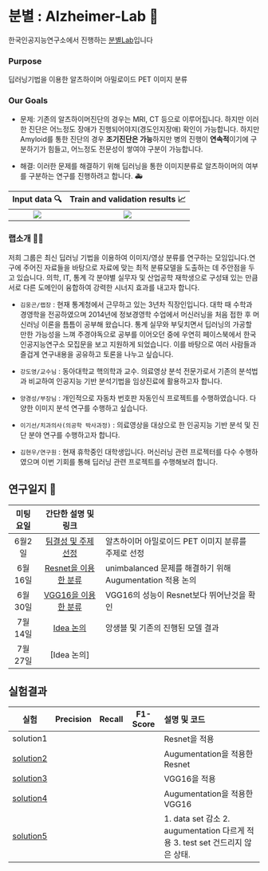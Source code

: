 # 분별 : Alzheimer-Lab :post_office:

한국인공지능연구소에서 진행하는 [분별Lab](https://www.ai-lab.kr/labs/bunbyeol-raebjang-gimonggon)입니다 

### Purpose

딥러닝기법을 이용한 알츠하이머 아밀로이드 PET 이미지 분류

### Our Goals

- 문제: 기존의 알츠하이머진단의 경우는 MRI, CT 등으로 이루어집니다. 하지만 이러한 진단은 어느정도 장애가 진행되어야지(경도인지장애) 확인이 가능합니다.
하지만 Amyloid를 통한 진단의 경우 **조기진단은 가능**하지만 병의 진행이 **연속적**이기에 구분하기가 힘들고, 어느정도 전문성이 쌓여야 구분이 가능합니다. 

- 해결: 이러한 문제를 해결하기 위해 딥러닝을 통한 이미지분류로 알츠하이머의 여부를 구분하는 연구를 진행하려고 합니다. :ambulance:

|Input data :mag:|Train and validation results :chart_with_upwards_trend:|
|:---:|:---:|
|![](https://github.com/choco9966/Alzheimer-Lab/blob/master/%ED%9A%8C%EC%9D%98%EB%82%B4%EC%9A%A9/20180714/image/picture.PNG)|![](https://github.com/choco9966/Alzheimer-Lab/blob/master/%ED%9A%8C%EC%9D%98%EB%82%B4%EC%9A%A9/20180714/image/result.png)

### 랩소개 :man::woman:

저희 그룹은 최신 딥러닝 기법을 이용하여 이미지/영상 분류를 연구하는 모임입니다.연구에 주어진 자료들을 바탕으로 자료에 맞는 최적 분류모델을 도출하는 데 주안점을 두고 있습니다. 의학, IT, 통계 각 분야별 실무자 및 산업공학 재학생으로 구성돼 있는 만큼 서로 다른 도메인이 융합하여 강력한 시너지 효과를 내고자 합니다.

- `김웅곤/랩장` : 현재 통계청에서 근무하고 있는 3년차 직장인입니다. 대학 때 수학과 경영학을 전공하였으며 2014년에 정보경영학 수업에서 머신러닝을 처음 접한 후 머신러닝 이론을 틈틈이 공부해 왔습니다. 통계 실무와 부딪치면서 딥러닝의 가공할 만한 가능성을 느껴 주경야독으로 공부를 이어오던 중에 우연히 페이스북에서 한국인공지능연구소 모집문을 보고 지원하게 되었습니다. 이를 바탕으로 여러 사람들과 즐겁게 연구내용을 공유하고 토론을 나누고 싶습니다.

- `강도영/교수님` : 동아대학교 핵의학과 교수. 의료영상 분석 전문가로서 기존의 분석법과 비교하여 인공지능 기반 분석기법을 임상진료에 활용하고자 합니다.

- `양경성/부장님` : 개인적으로 자동차 번호판 자동인식 프로젝트를 수행하였습니다. 다양한 이미지 분석 연구를 수행하고 싶습니다.

- `이기선/치과의사(의공학 박사과정)` : 의료영상을 대상으로 한 인공지능 기반 분석 및 진단 분야 연구를 수행하고자 합니다.

- `김현우/연구원` : 현재 휴학중인 대학생입니다. 머신러닝 관련 프로젝터를 다수 수행하였으며 이번 기회를 통해 딥러닝 관련 프로젝트를 수행해보려 합니다.

## 연구일지 :page_facing_up:

| 미팅요일 | 간단한 설명 및 링크 ||
|:---:|:---:|:---|
|6월2일|[팀결성 및 주제선정](https://github.com/choco9966/Alzheimer-Lab/tree/master/%ED%9A%8C%EC%9D%98%EB%82%B4%EC%9A%A9/20180602)| 알츠하이머 아밀로이드 PET 이미지 분류를 주제로 선정 |
|6월16일|[Resnet을 이용한 분류](https://github.com/choco9966/Alzheimer-Lab/tree/master/%ED%9A%8C%EC%9D%98%EB%82%B4%EC%9A%A9/20180616)| unimbalanced 문제를 해결하기 위해 Augumentation 적용 논의 |
|6월30일|[VGG16을 이용한 분류](https://github.com/choco9966/Alzheimer-Lab/tree/master/%ED%9A%8C%EC%9D%98%EB%82%B4%EC%9A%A9/20180630)| VGG16의 성능이 Resnet보다 뛰어난것을 확인 
|7월14일|[Idea 논의](https://github.com/choco9966/Alzheimer-Lab/tree/master/%ED%9A%8C%EC%9D%98%EB%82%B4%EC%9A%A9/20180714)| 앙생블 및 기존의 진행된 모델 결과  |
|7월27일|[Idea 논의]||

## 실험결과

| 실험 | Precision | Recall | F1-Score | 설명 및 코드 |
|:---:|:---:|:---:|:---:|:---|
|solution1||||Resnet을 적용|
|[solution2](https://github.com/choco9966/Alzheimer-Lab/tree/master/%EC%8B%A4%ED%97%98%EA%B2%B0%EA%B3%BC/%EC%96%91%EA%B2%BD%EC%84%B1_%EC%8B%A4%ED%97%98%EA%B2%B0%EA%B3%BC/%5B0624%5DResnet)||||Augumentation을 적용한 Resnet|
|[solution3](https://github.com/choco9966/Alzheimer-Lab/blob/master/%EC%8B%A4%ED%97%98%EA%B2%B0%EA%B3%BC/%EA%B9%80%EC%9B%85%EA%B3%A4_%EC%8B%A4%ED%97%98%EA%B2%B0%EA%B3%BC/VGG16/VGG16%20-%20kimwoonggon)||||VGG16을 적용|
|[solution4](https://github.com/choco9966/Alzheimer-Lab/tree/master/%EC%8B%A4%ED%97%98%EA%B2%B0%EA%B3%BC/%EC%96%91%EA%B2%BD%EC%84%B1_%EC%8B%A4%ED%97%98%EA%B2%B0%EA%B3%BC/%5B0625%5Dvgg16)||||Augumentation을 적용한 VGG16|
|[solution5](https://github.com/choco9966/Alzheimer-Lab/tree/master/%EC%8B%A4%ED%97%98%EA%B2%B0%EA%B3%BC/%EC%96%91%EA%B2%BD%EC%84%B1_%EC%8B%A4%ED%97%98%EA%B2%B0%EA%B3%BC/%5B0807%5D%EC%B6%94%EA%B0%80%EC%8B%A4%ED%97%98)||||1. data set 감소 2. augumentation 다르게 적용 3. test set 건드리지 않은 상태.|
